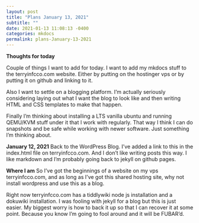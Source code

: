 ```yaml
---
layout: post
title: "Plans January 13, 2021"
subtitle: ""
date: 2021-01-13 11:08:13 -0400
categories: mkdocs
permalink: plans-January-13-2021
---
```

**Thoughts for today**

Couple of things I want to add for today. I want to add my mkdocs stuff to the terryinfcco.com website. Either by putting on the hostinger vps or by putting it on github and linking to it.

Also I want to settle on a blogging platform. I’m actually seriously considering laying out what I want the blog to look like and then writing HTML and CSS templates to make that happen.

Finally I’m thinking about installing a LTS vanilla ubuntu and running QEMU/KVM stuff under it that I work with regularly. That way I think I can do snapshots and be safe while working with newer software. Just something I’m thinking about.

**January 12, 2021**
Back to the WordPress Blog. I’ve added a link to this in the index.html file on terryinfcco.com. And I don’t like writing posts this way. I like markdown and I’m probably going back to jekyll on github pages.

**Where I am**
So I’ve got the beginnings of a website on my vps terryinfcco.com, and as long as I’ve got this shared hosting site, why not install wordpress and use this as a blog.

Right now terryinfcco.com has a tiddlywiki node js installation and a dokuwiki installation. I was fooling with jekyll for a blog but this is just easier. My biggest worry is how to back it up so that I can recover it at some point. Because you know I’m going to fool around and it will be FUBAR’d.